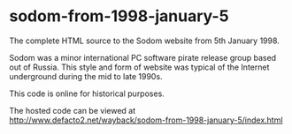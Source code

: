 sodom-from-1998-january-5
=========================

The complete HTML source to the Sodom website from 5th January 1998.

Sodom was a minor international PC software pirate release group based out of Russia. This style and form of website was typical of the Internet underground during the mid to late 1990s.

This code is online for historical purposes.

The hosted code can be viewed at http://www.defacto2.net/wayback/sodom-from-1998-january-5/index.html
